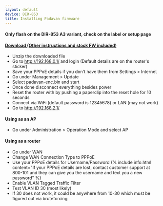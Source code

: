 ```yaml
---
layout: default
device: DIR-853
title: Installing Padavan firmware
---
```


#### Only flash on the DIR-853 **A3** variant, check on the label or setup page
#### [Download (Other instructions and stock FW included)](https://drive.google.com/file/d/10bCdIpR32BZGce-gD4Kt2I-2Yhs-5cFP/view?usp=sharing)

- Unzip the downloaded file
- Go to http://192.168.0.1/ and login (Default details are on the router's sticker)
- Save your PPPoE details if you don't have them from Settings > Internet
- Go under Management > Update
- Select padavan-enc.bin and start
- Once done disconnect everything besides power
- Reset the router with by pushing a paperclip into the reset hole for 10 seconds
- Connect via WiFi (default password is 12345678) or LAN (may not work)
- Go to http://192.168.2.1/

#### Using as an AP
- Go under Administration > Operation Mode and select AP

#### Using as a router
- Go under WAN
- Change WAN Connection Type to PPPoE
- Use your PPPoE details for Username/Password
{% include info.html content="If your PPPoE details are lost, contact customer support at 800-101 and they can give you the username and text you a new password" %}
- Enable VLAN Tagged Traffic Filter
- Test VLAN ID 30 (most likely)
- If 30 does not work, it could be anywhere from 10-30 which must be figured out via bruteforcing